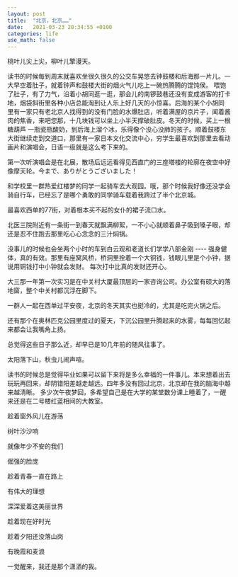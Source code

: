 ```yaml
---
layout: post
title:  "北京，北京……"
date:   2021-03-23 20:34:55 +0100
categories: life
use_math: false
---
```


桃叶儿尖上尖，柳叶儿擎漫天。

读书的时候每到周末就喜欢坐很久很久的公交车晃悠去钟鼓楼和后海那一片儿。一大早空着肚子，就着钟声和鼓楼大街的烟火气儿吃上一碗热腾腾的馄饨侯。
喂饱了肚子，有了力气，沿着小胡同逛一逛，那会儿的南锣鼓巷还没有变成游客的打卡地，烟袋斜街里各种小店总能淘到让人乐上好几天的小惊喜。后海的某个小胡同
里有一家只有老北京人找得到的没有门脸的水爆肚店，听着满屋的京片子，闻着酱肉的焦香，来吧您那，十几块钱可以坐上小半天撑破肚皮。冬天的时候，买上一根糖葫芦
一瓶瓷瓶酸奶，到后海上溜个冰，乐得像个没心没肺的孩子。顺着鼓楼东大街继续走到交道口，那里有一家日本文化交流中心，穷学生最喜欢到那里去看动画片和演唱会，日语一级就是这么考下来的。

第一次听演唱会是在北展，散场后远远看得见西直门的三座塔楼的轮廓在夜空中好像摩天轮。今まで、ありがとうございました！

和学校里一群热爱红楼梦的同学一起骑车去大观园。哦，那个时候我好像还没学会骑自行车，已经忘了是哪个勇敢的同学骑车载着我跨过了半个北京城。

最喜欢西单的77街，对着根本买不起的女仆的裙子流口水。

北医三院附近有一条街一到春天就飘满柳絮，一不小心就顺着鼻子吸到嗓子眼，却还是忍不住跑去那里吃心心念念的三汁焖锅。

没事儿的时候也会坐两个小时的车到白云观和老道长们学学八部金刚 ---- 强身健体，真的有效。那里有座窝风桥，桥洞里拴着一个大铜钱，钱眼儿里是个小钟，据说用铜钱打中小钟就会发财。
每次打中比真的发财还开心。

大三那一年第一次实习是在中关村大厦最顶层的一家咨询公司。办公室有硕大的落地窗，整个中关村都沉浮在脚下。

一群人一起在西单过平安夜，北京的冬天其实也挺冷的，尤其是吃完火锅之后。

还有那个在奥林匹克公园里度过的夏天，下沉公园里升腾起来的水雾，每每回忆起来都会让我嘴角上扬。

总觉得这些日子那么近，却早已是10几年前的随风往事了。

太阳落下山，秋虫儿闹声喧。

读书的时候总是觉得毕业如果可以留下来将是多么幸福的一件事儿。本来想着出去玩玩再回来，却阴错阳差越走越远。四年多没有回过北京，北京却在我的脑海中越来越清晰。
多少次午夜梦回，多希望自己是在大学的某堂数分课上睡着了，一醒来还是在二号楼红蓝相间的大教室。

趁着窗外风儿在游荡

树叶沙沙响

就像年少不安的我们

倔强的脸庞

趁着青春一直在路上

有伟大的理想

深深爱着这美丽世界

趁着现在好时光

趁着夕阳还没落山岗

有晚霞和麦浪

一觉醒来，我还是那个潇洒的我。